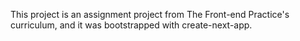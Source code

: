 This project is an assignment project from The Front-end Practice's curriculum, and it was bootstrapped with create-next-app.

